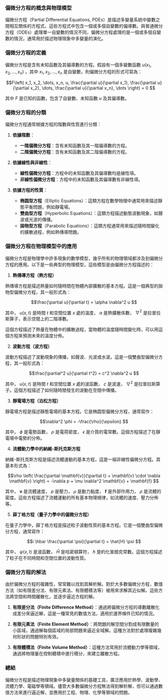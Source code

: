 ### **偏微分方程的概念與物理模型**

偏微分方程（Partial Differential Equations, PDEs）是描述多變量系統中變數之間相互關係的方程式，這些方程式中包含一個或多個自變數的偏導數。與普通微分方程（ODEs）處理單一自變數的情況不同，偏微分方程處理的是一個或多個自變數的情況，通常用於描述物理現象中多變量的演化。

### **偏微分方程的定義**

偏微分方程是含有未知函數及其偏導數的方程。假設有一個多變數函數  $u(x_1, x_2, \dots, x_n)$ ，其中  $x_1, x_2, \dots, x_n$  是自變數，則偏微分方程的形式可寫為：


```math
F\left( x_1, x_2, \dots, x_n, u, \frac{\partial u}{\partial x_1}, \frac{\partial u}{\partial x_2}, \dots, \frac{\partial u}{\partial x_n}, \dots \right) = 0

```

其中  $F$  是已知的函數，包含了自變數、未知函數  $u$  及其偏導數。

### **偏微分方程的分類**

偏微分方程通常根據方程的階數與性質進行分類：

1. **依據階數**：
   - **一階偏微分方程**：含有未知函數及其一階偏導數的方程。
   - **二階偏微分方程**：含有未知函數及其二階偏導數的方程。

2. **依據線性與非線性**：
   - **線性偏微分方程**：方程中的未知函數及其偏導數均是線性項。
   - **非線性偏微分方程**：方程中的未知函數及其偏導數有非線性項。

3. **依據方程的性質**：
   - **椭圆型方程**（Elliptic Equations）：這類方程在數學物理中通常用來描述靜態平衡問題，例如靜電場。
   - **雙曲型方程**（Hyperbolic Equations）：這類方程描述動態波動現象，如聲波或光波的傳播。
   - **拋物型方程**（Parabolic Equations）：這類方程通常用來描述隨時間變化的擴散過程，例如熱傳導問題。

### **偏微分方程在物理模型中的應用**

偏微分方程是物理學中許多現象的數學模型，幾乎所有的物理領域都涉及到偏微分方程的應用。以下是一些典型的物理模型，這些模型是由偏微分方程描述的：

1. **熱傳導方程（熱方程）**

熱傳導方程是描述熱量如何隨時間在物體內部擴散的基本方程。這是一個典型的拋物型偏微分方程，其一般形式為：


```math
\frac{\partial u}{\partial t} = \alpha \nabla^2 u

```

其中， $u(x, t)$  是時間  $t$  和空間位置  $x$  處的溫度， $\alpha$  是熱擴散係數， $\nabla^2$  是拉普拉斯算子，表示空間上的二階導數。

這個方程描述了熱量在物體中的擴散過程，當物體的溫度隨時間變化時，可以用這個方程來預測未來的溫度分佈。

2. **波動方程（波方程）**

波動方程描述了波動現象的傳播，如聲波、光波或水波。這是一個雙曲型偏微分方程，其一般形式為：


```math
\frac{\partial^2 u}{\partial t^2} = c^2 \nabla^2 u

```

其中， $u(x, t)$  是時間  $t$  和空間位置  $x$  處的波函數， $c$  是波速， $\nabla^2$  是拉普拉斯算子。這個方程描述了如何隨時間發生的波動在空間中傳播。

3. **靜電場方程（泊松方程）**

靜電場方程是描述靜態電場的基本方程。它是椭圆型偏微分方程，通常寫作：


```math
\nabla^2 \phi = -\frac{\rho}{\epsilon}

```

其中， $\phi$  是電勢函數， $\rho$  是電荷密度， $\epsilon$  是介質的電常數。這個方程描述了在靜電場中電勢的分佈。

4. **流體動力學中的納維-斯托克斯方程**

納維-斯托克斯方程是描述流體運動的基本方程，這是一組非線性偏微分方程。其基本形式為：


```math
\rho \left( \frac{\partial \mathbf{v}}{\partial t} + \mathbf{v} \cdot \nabla \mathbf{v} \right) = -\nabla p + \mu \nabla^2 \mathbf{v} + \mathbf{f}

```

其中， $\mathbf{v}$  是流體速度， $p$  是壓力， $\mu$  是動力黏度， $\mathbf{f}$  是外部作用力， $\rho$  是流體的密度。這些方程描述了流體運動的所有基本物理規律，如流體的速度、壓力分佈等。

5. **薛丁格方程（量子力學中的偏微分方程）**

在量子力學中，薛丁格方程是描述粒子波動性質的基本方程。它是一個雙曲型偏微分方程，通常寫作：


```math
i \hbar \frac{\partial \psi}{\partial t} = \hat{H} \psi

```

其中， $\psi(x, t)$  是波函數， $\hat{H}$  是哈密頓算符， $\hbar$  是約化普朗克常數。這個方程描述了粒子在不同時間和空間位置的波動性質。

### **偏微分方程的解法**

由於偏微分方程的複雜性，常常難以找到其解析解。對於大多數偏微分方程，數值方法（如有限差分法、有限元素法、有限體積法等）被用來求解其近似解。這些方法將空間和時間離散化，並逐步逼近方程的解。

1. **有限差分法（Finite Difference Method）**：通過將偏微分方程的導數離散化成差分來逼近解，這是一種常見的數值方法，適用於邊界條件已知的情況。
  
2. **有限元素法（Finite Element Method）**：將問題的解空間分割成有限數量的小區域，通過解每個區域的局部問題來逼近全域解。這種方法對於處理複雜幾何形狀的問題特別有效。

3. **有限體積法（Finite Volume Method）**：這種方法常用於流體動力學等領域，通過將物理量在控制體積中進行積分，來建立離散方程。

### **總結**

偏微分方程是描述物理現象中多變量關係的基礎工具，廣泛應用於熱學、波動學、流體力學、電磁學等領域。儘管大多數偏微分方程無法得到解析解，但可以通過數值方法來進行逼近解，並應用於工程、物理、化學等領域的問題。

